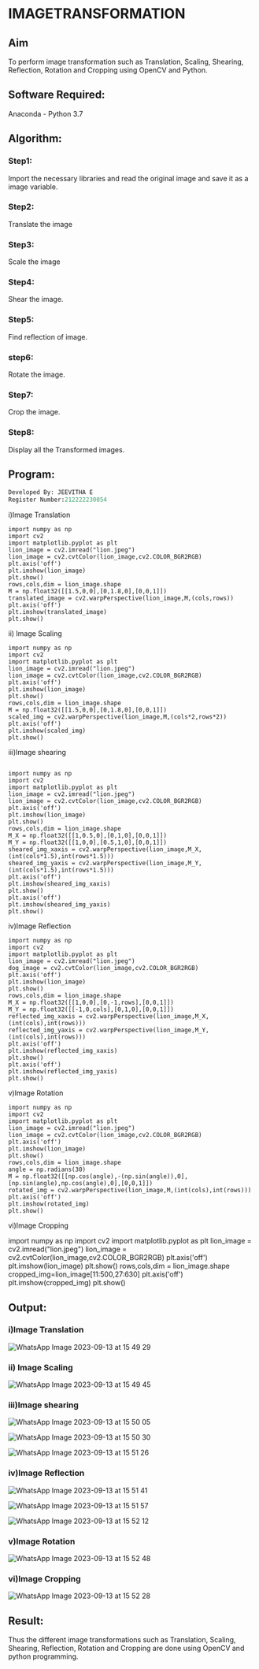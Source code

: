 # IMAGETRANSFORMATION

## Aim
To perform image transformation such as Translation, Scaling, Shearing, Reflection, Rotation and Cropping using OpenCV and Python.

## Software Required:
Anaconda - Python 3.7

## Algorithm:
### Step1:

Import the necessary libraries and read the original image and save it as a image variable.
### Step2:
Translate the image
### Step3:
Scale the image

### Step4:
Shear the image.

### Step5:
Find reflection of image.
### step6:
Rotate the image.

### Step7:
Crop the image.

### Step8:
Display all the Transformed images.

## Program:
```python
Developed By: JEEVITHA E
Register Number:212222230054
```
i)Image Translation
```
import numpy as np
import cv2
import matplotlib.pyplot as plt
lion_image = cv2.imread("lion.jpeg")
lion_image = cv2.cvtColor(lion_image,cv2.COLOR_BGR2RGB)
plt.axis('off')
plt.imshow(lion_image)
plt.show()
rows,cols,dim = lion_image.shape
M = np.float32([[1.5,0,0],[0,1.8,0],[0,0,1]])
translated_image = cv2.warpPerspective(lion_image,M,(cols,rows))
plt.axis('off')
plt.imshow(translated_image)
plt.show()
```

ii) Image Scaling
```
import numpy as np
import cv2
import matplotlib.pyplot as plt
lion_image = cv2.imread("lion.jpeg")
lion_image = cv2.cvtColor(lion_image,cv2.COLOR_BGR2RGB)
plt.axis('off')
plt.imshow(lion_image)
plt.show()
rows,cols,dim = lion_image.shape
M = np.float32([[1.5,0,0],[0,1.8,0],[0,0,1]])
scaled_img = cv2.warpPerspective(lion_image,M,(cols*2,rows*2))
plt.axis('off')
plt.imshow(scaled_img)
plt.show()
```



iii)Image shearing
```

import numpy as np
import cv2
import matplotlib.pyplot as plt
lion_image = cv2.imread("lion.jpeg")
lion_image = cv2.cvtColor(lion_image,cv2.COLOR_BGR2RGB)
plt.axis('off')
plt.imshow(lion_image)
plt.show()
rows,cols,dim = lion_image.shape
M_X = np.float32([[1,0.5,0],[0,1,0],[0,0,1]])
M_Y = np.float32([[1,0,0],[0.5,1,0],[0,0,1]])
sheared_img_xaxis = cv2.warpPerspective(lion_image,M_X,(int(cols*1.5),int(rows*1.5)))
sheared_img_yaxis = cv2.warpPerspective(lion_image,M_Y,(int(cols*1.5),int(rows*1.5)))
plt.axis('off')
plt.imshow(sheared_img_xaxis)
plt.show()
plt.axis('off')
plt.imshow(sheared_img_yaxis)
plt.show()
```


iv)Image Reflection
```
import numpy as np
import cv2
import matplotlib.pyplot as plt
lion_image = cv2.imread("lion.jpeg")
dog_image = cv2.cvtColor(lion_image,cv2.COLOR_BGR2RGB)
plt.axis('off')
plt.imshow(lion_image)
plt.show()
rows,cols,dim = lion_image.shape
M_X = np.float32([[1,0,0],[0,-1,rows],[0,0,1]])
M_Y = np.float32([[-1,0,cols],[0,1,0],[0,0,1]])
reflected_img_xaxis = cv2.warpPerspective(lion_image,M_X,(int(cols),int(rows)))
reflected_img_yaxis = cv2.warpPerspective(lion_image,M_Y,(int(cols),int(rows)))
plt.axis('off')
plt.imshow(reflected_img_xaxis)
plt.show()
plt.axis('off')
plt.imshow(reflected_img_yaxis)
plt.show()
```



v)Image Rotation
```
import numpy as np
import cv2
import matplotlib.pyplot as plt
lion_image = cv2.imread("lion.jpeg")
lion_image = cv2.cvtColor(lion_image,cv2.COLOR_BGR2RGB)
plt.axis('off')
plt.imshow(lion_image)
plt.show()
rows,cols,dim = lion_image.shape
angle = np.radians(30)
M = np.float32([[np.cos(angle),-(np.sin(angle)),0],[np.sin(angle),np.cos(angle),0],[0,0,1]])
rotated_img = cv2.warpPerspective(lion_image,M,(int(cols),int(rows)))
plt.axis('off')
plt.imshow(rotated_img)
plt.show()
```




vi)Image Cropping

import numpy as np
import cv2
import matplotlib.pyplot as plt
lion_image = cv2.imread("lion.jpeg")
lion_image = cv2.cvtColor(lion_image,cv2.COLOR_BGR2RGB)
plt.axis('off')
plt.imshow(lion_image)
plt.show()
rows,cols,dim = lion_image.shape
cropped_img=lion_image[11:500,27:630]
plt.axis('off')
plt.imshow(cropped_img)
plt.show()

## Output:
### i)Image Translation

![WhatsApp Image 2023-09-13 at 15 49 29](https://github.com/Jeevithaelumalai/IMAGETRANSFORMATION/assets/118708245/27601201-ae97-42c7-a29a-80079e0e82f2)



### ii) Image Scaling

![WhatsApp Image 2023-09-13 at 15 49 45](https://github.com/Jeevithaelumalai/IMAGETRANSFORMATION/assets/118708245/e49054ee-ca1f-48f8-b825-7060787ea95a)



### iii)Image shearing
![WhatsApp Image 2023-09-13 at 15 50 05](https://github.com/Jeevithaelumalai/IMAGETRANSFORMATION/assets/118708245/5e52a19b-8046-4cf9-9555-75b338e79581)


![WhatsApp Image 2023-09-13 at 15 50 30](https://github.com/Jeevithaelumalai/IMAGETRANSFORMATION/assets/118708245/90c3a8d0-83a0-4277-9ad5-c34541a7c72f)


![WhatsApp Image 2023-09-13 at 15 51 26](https://github.com/Jeevithaelumalai/IMAGETRANSFORMATION/assets/118708245/caf37340-07a7-44e1-a9c0-aeebfb49c12d)



### iv)Image Reflection


![WhatsApp Image 2023-09-13 at 15 51 41](https://github.com/Jeevithaelumalai/IMAGETRANSFORMATION/assets/118708245/8c74187f-e740-4ffd-9823-9f689abb52b5)


![WhatsApp Image 2023-09-13 at 15 51 57](https://github.com/Jeevithaelumalai/IMAGETRANSFORMATION/assets/118708245/88fb9fc5-67ad-4795-8009-3c2d4cf6a0a1)

![WhatsApp Image 2023-09-13 at 15 52 12](https://github.com/Jeevithaelumalai/IMAGETRANSFORMATION/assets/118708245/6497e1cd-598d-4182-9e2e-eb6186f036f2)


### v)Image Rotation

![WhatsApp Image 2023-09-13 at 15 52 48](https://github.com/Jeevithaelumalai/IMAGETRANSFORMATION/assets/118708245/4507348a-2aec-47a7-831f-f777f4eae2f0)



### vi)Image Cropping


![WhatsApp Image 2023-09-13 at 15 52 28](https://github.com/Jeevithaelumalai/IMAGETRANSFORMATION/assets/118708245/970c4132-3623-4be9-96c1-b281782bd375)




## Result: 

Thus the different image transformations such as Translation, Scaling, Shearing, Reflection, Rotation and Cropping are done using OpenCV and python programming.
